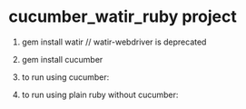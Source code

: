 # cucumber_watir_ruby project
1. gem install watir    // watir-webdriver is deprecated
2. gem install cucumber

3. to run using cucumber:
4. to run using plain ruby without cucumber: